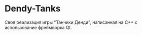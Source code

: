 # Dendy-Tanks
 Своя реализация игры "Танчики Денди", написанная на C++ с использование фреймворка Qt.
